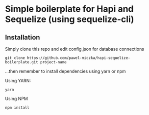 # Simple boilerplate for Hapi and Sequelize (using sequelize-cli)

## Installation

Simply clone this repo and edit config.json for database connections
```
git clone https://github.com/pawel-miczka/hapi-sequelize-boilerplate.git project-name
```

...then remember to install dependencies using yarn or npm

Using YARN:
```
yarn
```
Using NPM
```
npm install
```